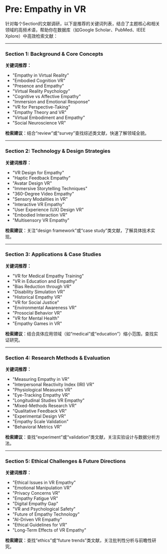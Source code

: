 # Pre: Empathy in VR

针对每个Section的文献调研，以下是推荐的关键词列表，结合了主题核心和相关领域的高频术语，帮助你在数据库（如Google Scholar、PubMed、IEEE Xplore）中高效检索文献：

---

### **Section 1: Background & Core Concepts**  
**关键词推荐：**  
- "Empathy in Virtual Reality"  
- "Embodied Cognition VR"  
- "Presence and Empathy"  
- "Virtual Reality Psychology"  
- "Cognitive vs Affective Empathy"  
- "Immersion and Emotional Response"  
- "VR for Perspective-Taking"  
- "Empathy Theory and VR"  
- "Virtual Embodiment and Empathy"  
- "Social Neuroscience VR"  

**检索建议**：结合“review”或“survey”查找综述类文献，快速了解领域全貌。

---

### **Section 2: Technology & Design Strategies**  
**关键词推荐：**  
- "VR Design for Empathy"  
- "Haptic Feedback Empathy"  
- "Avatar Design VR"  
- "Immersive Storytelling Techniques"  
- "360-Degree Video Empathy"  
- "Sensory Modalities in VR"  
- "Interactive VR Empathy"  
- "User Experience (UX) Design VR"  
- "Embodied Interaction VR"  
- "Multisensory VR Empathy"  

**检索建议**：关注“design framework”或“case study”类文献，了解具体技术实现。

---

### **Section 3: Applications & Case Studies**  
**关键词推荐：**  
- "VR for Medical Empathy Training"  
- "VR in Education and Empathy"  
- "Bias Reduction through VR"  
- "Disability Simulation VR"  
- "Historical Empathy VR"  
- "VR for Social Justice"  
- "Environmental Awareness VR"  
- "Prosocial Behavior VR"  
- "VR for Mental Health"  
- "Empathy Games in VR"  

**检索建议**：结合具体应用领域（如“medical”或“education”）缩小范围，查找实证研究。

---

### **Section 4: Research Methods & Evaluation**  
**关键词推荐：**  
- "Measuring Empathy in VR"  
- "Interpersonal Reactivity Index (IRI) VR"  
- "Physiological Measures VR"  
- "Eye-Tracking Empathy VR"  
- "Longitudinal Studies VR Empathy"  
- "Mixed-Methods Research VR"  
- "Qualitative Feedback VR"  
- "Experimental Design VR"  
- "Empathy Scale Validation"  
- "Behavioral Metrics VR"  

**检索建议**：查找“experiment”或“validation”类文献，关注实验设计与数据分析方法。

---

### **Section 5: Ethical Challenges & Future Directions**  
**关键词推荐：**  
- "Ethical Issues in VR Empathy"  
- "Emotional Manipulation VR"  
- "Privacy Concerns VR"  
- "Empathy Fatigue VR"  
- "Digital Empathy Gap"  
- "VR and Psychological Safety"  
- "Future of Empathy Technology"  
- "AI-Driven VR Empathy"  
- "Ethical Guidelines for VR"  
- "Long-Term Effects of VR Empathy"  

**检索建议**：查找“ethics”或“future trends”类文献，关注批判性分析与前瞻性研究。